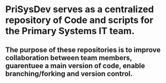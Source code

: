 # PriSysDev serves as a centralized repository of Code and scripts for the Primary Systems IT team. 

## The purpose of these repositories is to improve collaboration between team members, guarentuee a main version of code, enable branching/forking and version control. 
